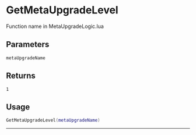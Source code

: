 # GetMetaUpgradeLevel
Function name in MetaUpgradeLogic.lua
## Parameters
`metaUpgradeName`
## Returns
`1`
## Usage
```lua
GetMetaUpgradeLevel(metaUpgradeName)
```
---
